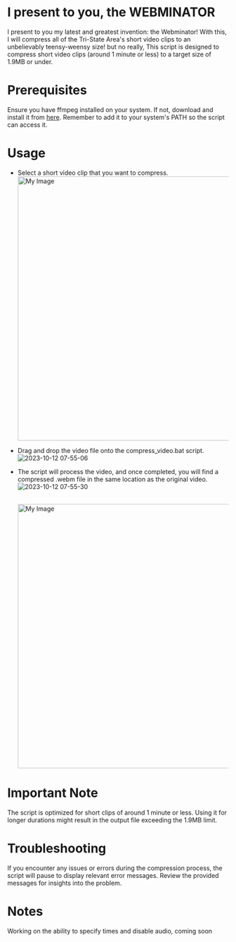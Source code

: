 # I present to you, the WEBMINATOR
I present to you my latest and greatest invention: the Webminator! With this, I will compress all of the Tri-State Area's short video clips to an unbelievably teensy-weensy size! but no really, This script is designed to compress short video clips (around 1 minute or less) to a target size of 1.9MB or under.

# Prerequisites
Ensure you have ffmpeg installed on your system. If not, download and install it from [here](https://ffmpeg.org/download.html). Remember to add it to your system's PATH so the script can access it.
# Usage
* Select a short video clip that you want to compress.
  <br><img src="https://github.com/cce2955/webminator/assets/44739551/f0726f88-29a4-4453-b4ac-9df8415c1541" alt="My Image" width="600"/>
  
* Drag and drop the video file onto the compress_video.bat script.
  ![2023-10-12 07-55-06](https://github.com/cce2955/webminator/assets/44739551/d0a7ebe2-baab-431c-8433-68fccf967f87)

* The script will process the video, and once completed, you will find a compressed .webm file in the same location as the original video.
  ![2023-10-12 07-55-30](https://github.com/cce2955/webminator/assets/44739551/68e3f27c-2c61-4b21-980e-ae8dae617be8)
  
  <br><img src="https://github.com/cce2955/webminator/assets/44739551/9ed2c179-98fa-4100-a142-9fdbdd19c845" alt="My Image" width="600"/>


# Important Note

The script is optimized for short clips of around 1 minute or less. Using it for longer durations might result in the output file exceeding the 1.9MB limit.

# Troubleshooting
If you encounter any issues or errors during the compression process, the script will pause to display relevant error messages. Review the provided messages for insights into the problem.

# Notes

Working on the ability to specify times and disable audio, coming soon


